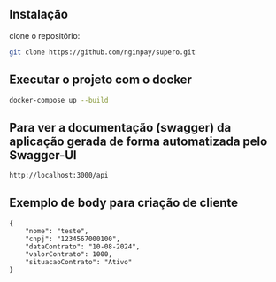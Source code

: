 ## Instalação

clone o repositório:

```bash
git clone https://github.com/nginpay/supero.git
```

## Executar o projeto com o docker


```bash
docker-compose up --build
```

## Para ver a documentação (swagger) da aplicação gerada de forma automatizada pelo Swagger-UI
```bash
http://localhost:3000/api
```

## Exemplo de body para criação de cliente
```
{
    "nome": "teste",
    "cnpj": "1234567000100",
    "dataContrato": "10-08-2024",
    "valorContrato": 1000,
    "situacaoContrato": "Ativo"
}
```
